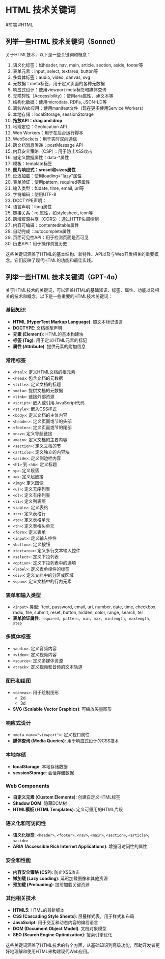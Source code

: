 
# HTML 技术关键词


#前端 #HTML 

## 列举一些HTML 技术关键词（Sonnet）

关于HTML技术，以下是一些关键词和概念：

1. 语义化标签：如header, nav, main, article, section, aside, footer等
2. 表单元素：input, select, textarea, button等
3. 多媒体标签：audio, video, canvas, svg
4. 元数据：meta标签，用于定义页面的各种元数据
5. 响应式设计：使用viewport meta标签和媒体查询
6. 无障碍性（Accessibility）：使用aria属性，alt文本等
7. 结构化数据：使用microdata, RDFa, JSON-LD等
8. 离线Web应用：使用manifest文件（现在更多使用Service Workers）
9. 本地存储：localStorage, sessionStorage
10. **拖放API：drag and drop**
11. 地理定位：Geolocation API
12. Web Workers：用于在后台运行脚本
13. WebSockets：用于实时双向通信
14. 跨文档消息传递：postMessage API
15. 内容安全策略（CSP）：用于防止XSS攻击
16. 自定义数据属性：data-*属性
17. 模板：template标签
18. **图片响应式：srcset和sizes属性**
19. 延迟加载：使用loading="lazy"属性
20. 表单验证：使用pattern, required等属性
21. 输入类型：如date, time, email, url等
22. 字符编码：使用UTF-8
23. DOCTYPE声明：
24. 语言声明：lang属性
25. 链接关系：rel属性，如stylesheet, icon等
26. 跨域资源共享（CORS）：通过HTTP头部控制
27. 内容可编辑：contenteditable属性
28. 自动完成：autocomplete属性
29. 页面可见性API：用于检测页面是否可见
30. 历史API：用于操作浏览历史

这些关键词涵盖了HTML的基本结构、新特性、API以及与Web开发相关的重要概念。它们反映了现代HTML的功能和最佳实践。

## 列举一些HTML 技术关键词（GPT-4o）

关于HTML技术的关键词，可以涵盖HTML的基础知识、标签、属性、功能以及相关的技术和概念。以下是一些重要的HTML技术关键词：

### 基础知识

- **HTML (HyperText Markup Language)**: 超文本标记语言
- **DOCTYPE**: 文档类型声明
- **元素 (Element)**: HTML的基本构建块
- **标签 (Tag)**: 用于定义HTML元素的标记
- **属性 (Attribute)**: 提供元素的附加信息

### 常用标签

- `<html>`: 定义HTML文档的根元素
- `<head>`: 包含文档的元数据
- `<title>`: 定义文档的标题
- `<meta>`: 提供文档的元数据
- `<link>`: 链接外部资源
- `<script>`: 嵌入或引用JavaScript代码
- `<style>`: 嵌入CSS样式
- `<body>`: 定义文档的主体内容
- `<header>`: 定义页面或节的头部
- `<footer>`: 定义页面或节的尾部
- `<nav>`: 定义导航链接
- `<main>`: 定义文档的主要内容
- `<section>`: 定义文档的节
- `<article>`: 定义独立的内容块
- `<aside>`: 定义侧边栏内容
- `<h1>` 到 `<h6>`: 定义标题
- `<p>`: 定义段落
- `<a>`: 定义超链接
- `<img>`: 定义图像
- `<ul>`: 定义无序列表
- `<ol>`: 定义有序列表
- `<li>`: 定义列表项
- `<table>`: 定义表格
- `<tr>`: 定义表格行
- `<td>`: 定义表格单元
- `<th>`: 定义表格头单元
- `<form>`: 定义表单
- `<input>`: 定义输入控件
- `<button>`: 定义按钮
- `<textarea>`: 定义多行文本输入控件
- `<select>`: 定义下拉列表
- `<option>`: 定义下拉列表中的选项
- `<label>`: 定义表单控件的标签
- `<div>`: 定义文档中的分区或区域
- `<span>`: 定义文档中的行内元素

### 表单和输入类型

- `<input>` 类型: `text, password, email, url, number, date, time, checkbox, radio, file, submit, reset, button, hidden, color, range, search, tel
- **表单验证属性**: `required, pattern, min, max, minlength, maxlength, step`

### 多媒体标签

- `<audio>`: 定义音频内容
- `<video>`: 定义视频内容
- `<source>`: 定义多媒体资源
- `<track>`: 定义视频和音频的文本轨道

### 图形和绘图

- `<canvas>`: 用于绘制图形
   - 2d
   - 3d
- **SVG (Scalable Vector Graphics)**: 可缩放矢量图形

### 响应式设计

- `<meta name="viewport">`: 定义视口属性
- **媒体查询 (Media Queries)**: 用于响应式设计的CSS技术

### 本地存储

- **localStorage**: 本地存储数据
- **sessionStorage**: 会话存储数据

### Web Components

- **自定义元素 (Custom Elements)**: 创建自定义HTML标签
- **Shadow DOM**: 隐藏DOM树
- **HTML模板 (HTML Templates)**: 定义可重用的HTML片段

### 语义化和可访问性

- **语义化标签**: `<header>`, `<footer>`, `<nav>`, `<main>`, `<section>`, `<article>`, `<aside>`
- **ARIA (Accessible Rich Internet Applications)**: 增强可访问性的属性

### 安全和性能

- **内容安全策略 (CSP)**: 防止XSS攻击
- **懒加载 (Lazy Loading)**: 延迟加载图像和其他资源
- **预加载 (Preloading)**: 提前加载关键资源

### 其他相关技术

- **HTML5**: HTML的最新版本
- **CSS (Cascading Style Sheets)**: 层叠样式表，用于样式和布局
- **JavaScript**: 用于交互和动态内容的编程语言
- **DOM (Document Object Model)**: 文档对象模型
- **SEO (Search Engine Optimization)**: 搜索引擎优化

这些关键词涵盖了HTML技术的各个方面，从基础知识到高级功能，帮助开发者更好地理解和使用HTML来构建现代Web应用。
